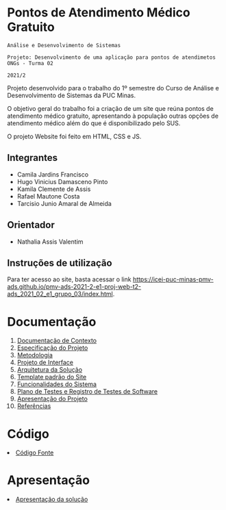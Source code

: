# Pontos de Atendimento Médico Gratuito

`Análise e Desenvolvimento de Sistemas`

`Projeto: Desenvolvimento de uma aplicação para pontos de atendimetos ONGs - Turma 02`

`2021/2`

Projeto desenvolvido para o trabalho do 1º semestre do Curso de Análise e Desenvolvimento de Sistemas da PUC Minas.

O objetivo geral do trabalho foi a criação de um site que reúna pontos de atendimento médico gratuito, apresentando à população outras opções de atendimento médico além do que é disponibilizado pelo SUS.

O projeto Website foi feito em HTML, CSS e JS.

## Integrantes

* Camila Jardins Francisco
* Hugo Vinicius Damasceno Pinto
* Kamila Clemente de Assis
* Rafael Mautone Costa
* Tarcisio Junio Amaral de Almeida

## Orientador

* Nathalia Assis Valentim

## Instruções de utilização

Para ter acesso ao site, basta acessar o link https://icei-puc-minas-pmv-ads.github.io/pmv-ads-2021-2-e1-proj-web-t2-ads_2021_02_e1_grupo_03/index.html.

# Documentação

<ol>
<li><a href="docs/01-Documentação de Contexto.md"> Documentação de Contexto</a></li>
<li><a href="docs/02-Especificação do Projeto.md"> Especificação do Projeto</a></li>
<li><a href="docs/03-Metodologia.md"> Metodologia</a></li>
<li><a href="docs/04-Projeto de Interface.md"> Projeto de Interface</a></li>
<li><a href="docs/05-Arquitetura da Solução.md"> Arquitetura da Solução</a></li>
<li><a href="docs/06-Template padrão do Site.pdf"> Template padrão do Site</a></li>
<li><a href="docs/07-Funcionalidades do Sistema.pdf"> Funcionalidades do Sistema</a></li>
<li><a href="docs/08-Plano de Testes de Software.pdf"> Plano de Testes e Registro de Testes de Software</a></li>
<li><a href="docs/09-Apresentação do Projeto.md"> Apresentação do Projeto</a></li>
<li><a href="docs/10-Referências.md"> Referências</a></li>
</ol>

# Código

<li><a href="src/README.md"> Código Fonte</a></li>

# Apresentação

<li><a href="presentation/README.md"> Apresentação da solução</a></li>
